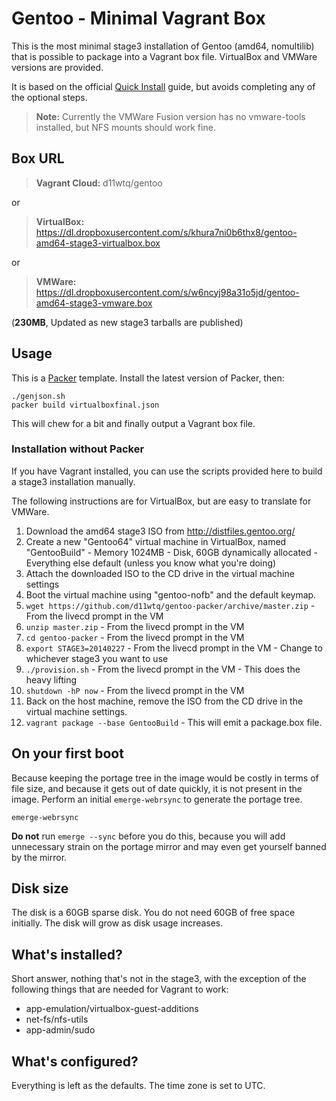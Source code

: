 # Gentoo - Minimal Vagrant Box

This is the most minimal stage3 installation of Gentoo (amd64, nomultilib) that
is possible to package into a Vagrant box file. VirtualBox and VMWare versions
are provided.

It is based on the official
[Quick Install](https://www.gentoo.org/doc/en/gentoo-x86-quickinstall.xml)
guide, but avoids completing any of the optional steps.

> **Note:** Currently the VMWare Fusion version has no vmware-tools installed,
> but NFS mounts should work fine.

## Box URL

> **Vagrant Cloud:**
> d11wtq/gentoo

or

> **VirtualBox:**
> https://dl.dropboxusercontent.com/s/khura7ni0b6thx8/gentoo-amd64-stage3-virtualbox.box

or

> **VMWare:**
> https://dl.dropboxusercontent.com/s/w6ncyj98a31o5jd/gentoo-amd64-stage3-vmware.box

(**230MB**, Updated as new stage3 tarballs are published)

## Usage

This is a [Packer](https://packer.io/) template. Install the latest version of
Packer, then:

    ./genjson.sh
    packer build virtualboxfinal.json

This will chew for a bit and finally output a Vagrant box file.

### Installation without Packer

If you have Vagrant installed, you can use the scripts provided here to build a
stage3 installation manually.

The following instructions are for VirtualBox, but are easy to translate for
VMWare.

  1. Download the amd64 stage3 ISO from http://distfiles.gentoo.org/
  2. Create a new "Gentoo64" virtual machine in VirtualBox, named "GentooBuild"
    - Memory 1024MB
    - Disk, 60GB dynamically allocated
    - Everything else default (unless you know what you're doing)
  3. Attach the downloaded ISO to the CD drive in the virtual machine settings
  4. Boot the virtual machine using "gentoo-nofb" and the default keymap.
  5. `wget https://github.com/d11wtq/gentoo-packer/archive/master.zip`
    - From the livecd prompt in the VM
  6. `unzip master.zip`
    - From the livecd prompt in the VM
  7. `cd gentoo-packer`
    - From the livecd prompt in the VM
  8. `export STAGE3=20140227`
    - From the livecd prompt in the VM
    - Change to whichever stage3 you want to use
  9. `./provision.sh`
    - From the livecd prompt in the VM
    - This does the heavy lifting
  10. `shutdown -hP now`
    - From the livecd prompt in the VM
  11. Back on the host machine, remove the ISO from the CD drive in the virtual
      machine settings.
  12. `vagrant package --base GentooBuild`
    - This will emit a package.box file.

## On your first boot

Because keeping the portage tree in the image would be costly in terms of file
size, and because it gets out of date quickly, it is not present in the image.
Perform an initial `emerge-webrsync` to generate the portage tree.

    emerge-webrsync

**Do not** run `emerge --sync` before you do this, because you will add
unnecessary strain on the portage mirror and may even get yourself banned by
the mirror.

## Disk size

The disk is a 60GB sparse disk. You do not need 60GB of free space initially.
The disk will grow as disk usage increases.

## What's installed?

Short answer, nothing that's not in the stage3, with the exception of the
following things that are needed for Vagrant to work:

  - app-emulation/virtualbox-guest-additions
  - net-fs/nfs-utils
  - app-admin/sudo

## What's configured?

Everything is left as the defaults. The time zone is set to UTC.
